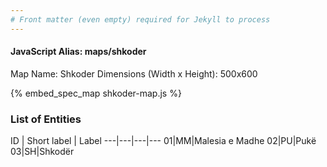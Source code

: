 ```yaml
---
# Front matter (even empty) required for Jekyll to process
---
```


#### JavaScript Alias: maps/shkoder

Map Name: Shkoder
Dimensions (Width x Height): 500x600



{% embed_spec_map shkoder-map.js %}

### List of Entities

ID | Short label | Label
---|---|---|---
01|MM|Malesia e Madhe
02|PU|Pukë
03|SH|Shkodër

